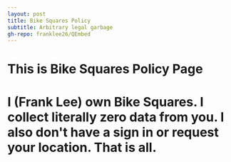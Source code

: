 ```yaml
---
layout: post
title: Bike Squares Policy
subtitle: Arbitrary legal garbage
gh-repo: franklee26/QEmbed
---
```


# This is Bike Squares Policy Page

# I (Frank Lee) own Bike Squares. I collect literally zero data from you. I also don't have a sign in or request your location. That is all. 